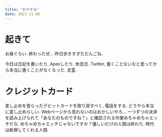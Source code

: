```yaml
---
title: "おやすみ"
date: 2021-11-06
---
```


# 起きて
お昼ぐらい. 終わったぜ... 昨日歩きすぎただんごね.

今日は日記を書いたり, Apexしたり. 休息日. Twitter, 書くことないなと思ってから本当に書くことがなくなった. 言霊.

# クレジットカード
差し止めを食らったデビットカードを取り戻すべく, 電話をする. どうやら本当に差し止めらしい. Webページから見れないのはおかしいやろ... 一つずつの決済を読み上げられて「あなたのものですね？」と確認される作業めちゃめちゃエッチだな. めちゃめちゃエッチじゃないですか？優しいだけの人間は終わり. 時代は断罪してくれる人間.